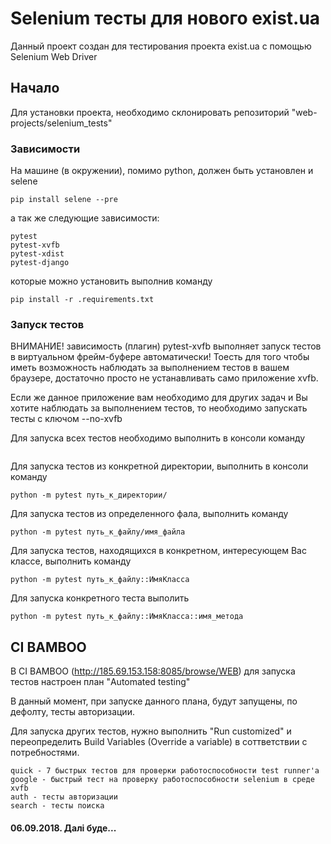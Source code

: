 # Selenium тесты для нового exist.ua

Данный проект создан для тестирования проекта exist.ua с помощью Selenium Web Driver

## Начало

Для установки проекта, необходимо склонировать репозиторий "web-projects/selenium_tests"

### Зависимости

На машине (в окружении), помимо python, должен быть установлен и selene

```
pip install selene --pre
```

а так же следующие зависимости:
```
pytest
pytest-xvfb
pytest-xdist
pytest-django
```
которые можно установить выполнив команду
```
pip install -r .requirements.txt
```

### Запуск тестов
ВНИМАНИЕ! зависимость (плагин) pytest-xvfb выполняет запуск тестов в виртуальном фрейм-буфере автоматически!
Тоесть для того чтобы иметь возможность наблюдать за выполнением тестов в вашем браузере, достаточно просто не устанавливать само приложение xvfb.

Если же данное приложение вам необходимо для других задач и Вы хотите наблюдать за выполнением тестов, то необходимо запускать тесты с ключом 
--no-xvfb

Для запуска всех тестов необходимо выполнить в консоли команду

```

```

Для запуска тестов из конкретной директории, выполнить в консоли команду

```
python -m pytest путь_к_директории/
```

Для запуска тестов из определенного фала, выполнить команду

```
python -m pytest путь_к_файлу/имя_файла
```

Для запуска тестов, находящихся в конкретном, интересующем Вас классе, выполнить команду

```
python -m pytest путь_к_файлу::ИмяКласса
```

Для запуска конкретного теста выполить

```
python -m pytest путь_к_файлу::ИмяКласса::имя_метода
```

## CI BAMBOO
В CI BAMBOO (http://185.69.153.158:8085/browse/WEB) для запуска тестов настроен план "Automated testing"

В данный момент, при запуске данного плана, будут запущены, по дефолту, тесты авторизации.

Для запуска других тестов, нужно выполнить "Run customized" и переопределить Build Variables (Override a variable) в соттветствии с потребностями.

```
quick - 7 быстрых тестов для проверки работоспособности test runner'а
google - быстрый тест на проверку работоспособности selenium в среде xvfb
auth - тесты авторизации
search - тесты поиска
```

#### 06.09.2018. Далі буде... 